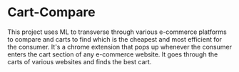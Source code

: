 # Cart-Compare
This project uses ML to transverse through various e-commerce platforms to compare and carts to find which is the cheapest and most efficient for the consumer. It's a chrome extension that pops up whenever the consumer enters the cart section of any e-commerce website. It goes through the carts of  various websites and finds the best cart.
